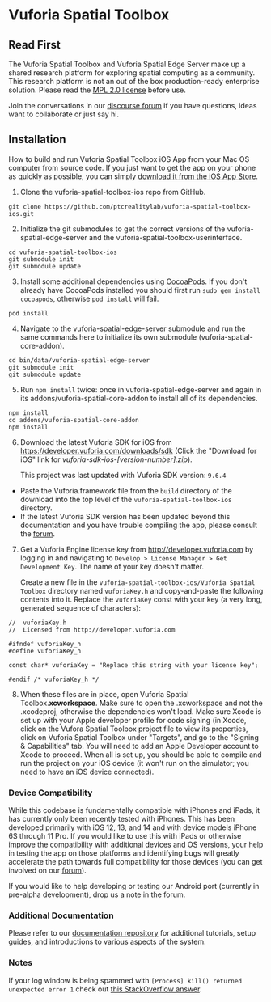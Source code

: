 # Vuforia Spatial Toolbox

## Read First
The Vuforia Spatial Toolbox and Vuforia Spatial Edge Server make up a shared research platform
for exploring spatial computing as a community. This research platform is not an out of the box
production-ready enterprise solution. Please read the [MPL 2.0 license](LICENSE) before use.

Join the conversations in our [discourse forum](https://forum.spatialtoolbox.vuforia.com) if you
have questions, ideas want to collaborate or just say hi.

## Installation
How to build and run Vuforia Spatial Toolbox iOS App from your Mac OS computer from source code.
If you just want to get the app on your phone as quickly as possible, you can simply [download it from the iOS App
 Store](https://apps.apple.com/us/app/vuforia-spatial-toolbox/id1506071001).

1. Clone the vuforia-spatial-toolbox-ios repo from GitHub.

```
git clone https://github.com/ptcrealitylab/vuforia-spatial-toolbox-ios.git
```

2. Initialize the git submodules to get the correct versions of the vuforia-spatial-edge-server
   and the vuforia-spatial-toolbox-userinterface.

```
cd vuforia-spatial-toolbox-ios
git submodule init
git submodule update
```

3. Install some additional dependencies using
   [CocoaPods](https://guides.cocoapods.org/using/getting-started.html). If you don't already have
    CocoaPods installed you should first run `sudo gem install cocoapods`, otherwise `pod install`
    will fail.

```
pod install
```

4. Navigate to the vuforia-spatial-edge-server submodule and run the same commands here to initialize
   its own submodule (vuforia-spatial-core-addon).

```
cd bin/data/vuforia-spatial-edge-server
git submodule init
git submodule update
```

5. Run `npm install` twice: once in vuforia-spatial-edge-server and again in its
   addons/vuforia-spatial-core-addon to install all of its dependencies.

```
npm install
cd addons/vuforia-spatial-core-addon
npm install
```

6. Download the latest Vuforia SDK for iOS from https://developer.vuforia.com/downloads/sdk
   (Click the "Download for iOS" link for *vuforia-sdk-ios-\[version-number\].zip*).

   This project was last updated with Vuforia SDK version: `9.6.4`

 - Paste the Vuforia.framework file from the `build` directory of the download into the top level
   of the `vuforia-spatial-toolbox-ios` directory.
 - If the latest Vuforia SDK version has been updated beyond this documentation and you have trouble
   compiling the app, please consult the [forum](https://forum.spatialtoolbox.vuforia.com).

7. Get a Vuforia Engine license key from http://developer.vuforia.com by logging in and navigating
   to `Develop > License Manager > Get Development Key`. The name of your key doesn't matter.

   Create a new file in the `vuforia-spatial-toolbox-ios/Vuforia Spatial Toolbox` directory named
   `vuforiaKey.h` and copy-and-paste the following contents into it. Replace the `vuforiaKey` const
   with your key (a very long, generated sequence of characters):

```
//  vuforiaKey.h
//  Licensed from http://developer.vuforia.com

#ifndef vuforiaKey_h
#define vuforiaKey_h

const char* vuforiaKey = "Replace this string with your license key";

#endif /* vuforiaKey_h */
```

8. When these files are in place, open Vuforia Spatial Toolbox.**xcworkspace**. Make sure to
   open the .xcworkspace and not the .xcodeproj, otherwise the dependencies won't load. Make sure
   Xcode is set up with your Apple developer profile for code signing (in Xcode, click on the Vufora Spatial Toolbox
   project file to view its properties, click on Vuforia Spatial Toolbox under "Targets", and go to the "Signing
   & Capabilities" tab. You will need to add an Apple Developer account to Xcode to proceed. When all is set up, you
   should be able to compile and run the project on your iOS device (it won't run on the simulator; you need to have an
   iOS device connected).

### Device Compatibility

While this codebase is fundamentally compatible with iPhones and iPads, it has currently only
been recently tested with iPhones. This has been developed primarily with iOS 12, 13, and 14
and with device models iPhone 6S through 11 Pro. If you would like to use this with iPads or
otherwise improve the compatibility with additional devices and OS versions, your help in testing
the app on those platforms and identifying bugs will greatly accelerate the path towards full
compatibility for those devices (you can get involved on our
[forum](https://forum.spatialtoolbox.vuforia.com)).

If you would like to help developing or testing our Android port (currently in pre-alpha development),
drop us a note in the forum.

### Additional Documentation

Please refer to our [documentation repository](https://github.com/ptcrealitylab/vuforia-spatial-toolbox-documentation)
for additional tutorials, setup guides, and introductions to various aspects of the system.

### Notes

If your log window is being spammed with `[Process] kill() returned unexpected
error 1` check out [this StackOverflow answer](https://stackoverflow.com/a/58774271).
